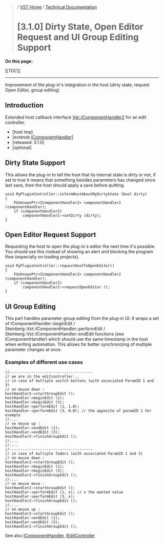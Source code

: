 >/ [VST Home](/Index.md) / [Technical Documentation](/pages/Technical+Documentation/Index.md)
>
># [3.1.0] Dirty State, Open Editor Request and UI Group Editing Support

**On this page:**

[[_TOC_]]

---

Improvement of the plug-in's integration in the host (dirty state, request Open Editor, group editing)

## Introduction

Extended host callback interface [Vst::IComponentHandler2](https://steinbergmedia.github.io/vst3_doc/vstinterfaces/classSteinberg_1_1Vst_1_1IComponentHandler2.html) for an edit controller.

- [host imp]
- [extends [IComponentHandler](https://steinbergmedia.github.io/vst3_doc/vstinterfaces/classSteinberg_1_1Vst_1_1IComponentHandler.html)]
- [released: 3.1.0]
- [optional]

## Dirty State Support

This allows the plug-in to tell the host that its internal state is dirty or not, if set to true it means that something besides parameters has changed since last save, then the host should apply a save before quitting.

```
void MyPluginController::informHostAboutMyDirtyState (bool dirty)
{
    FUnknownPtr<IComponentHandler2> componentHandler2 (componentHandler);
    if (componentHandler2)
        componentHandler2->setDirty (dirty);
}
```

## Open Editor Request Support

Requesting the host to open the plug-in´s editor the next time it's possible. You should use this instead of showing an alert and blocking the program flow (especially on loading projects).

```
void MyPluginController::requestHostToOpenEditor()
{
    FUnknownPtr<IComponentHandler2> componentHandler2 (componentHandler);
    if (componentHandler2)
        componentHandler2->requestOpenEditor ();
}
```

## UI Group Editing

This part handles parameter group editing from the plug-in UI. It wraps a set of IComponentHandler::beginEdit / Steinberg::Vst::IComponentHandler::performEdit / Steinberg::Vst::IComponentHandler::endEdit functions (see IComponentHandler) which should use the same timestamp in the host when writing automation. This allows for better synchronizing of multiple parameter changes at once.

### Examples of different use cases

```
//--------------------------------------
// we are in the editcontroller...
// in case of multiple switch buttons (with associated ParamID 1 and 3)
// on mouse down :
hostHandler2->startGroupEdit ();
hostHandler->beginEdit (1);
hostHandler->beginEdit (3);
hostHandler->performEdit (1, 1.0);
hostHandler->performEdit (3, 0.0); // the opposite of paramID 1 for example
//....
// on mouse up :
hostHandler->endEdit (1);
hostHandler->endEdit (3);
hostHandler2->finishGroupEdit ();
//....
//....
//--------------------------------------
// in case of multiple faders (with associated ParamID 1 and 3)
// on mouse down :
hostHandler2->startGroupEdit ();
hostHandler->beginEdit (1);
hostHandler->beginEdit (3);
hostHandler2->finishGroupEdit ();
//....
// on mouse move :
hostHandler2->startGroupEdit ();
hostHandler->performEdit (1, x); // x the wanted value
hostHandler->performEdit (3, x);
hostHandler2->finishGroupEdit ();
//....
// on mouse up :
hostHandler2->startGroupEdit ();
hostHandler->endEdit (1);
hostHandler->endEdit (3);
hostHandler2->finishGroupEdit ();
```

See also [IComponentHandler](https://steinbergmedia.github.io/vst3_doc/vstinterfaces/classSteinberg_1_1Vst_1_1IComponentHandler.html), [IEditController](https://steinbergmedia.github.io/vst3_doc/vstinterfaces/classSteinberg_1_1Vst_1_1IEditController.html)